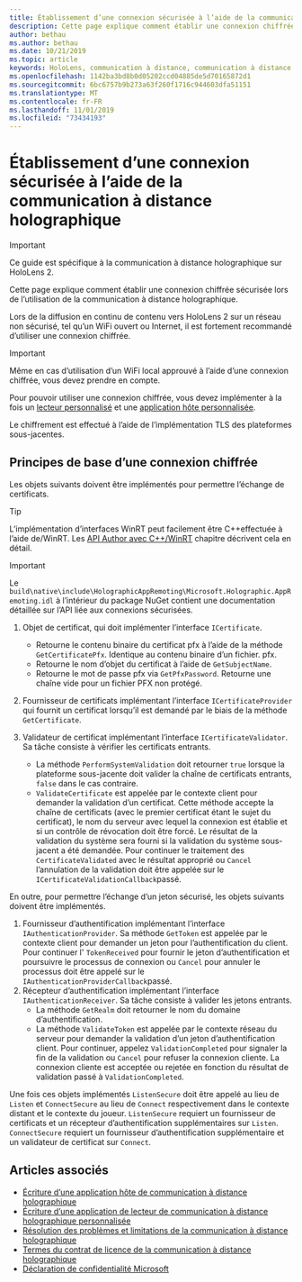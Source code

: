 ```yaml
---
title: Établissement d’une connexion sécurisée à l’aide de la communication à distance holographique
description: Cette page explique comment établir une connexion chiffrée sécurisée lors de l’utilisation de la communication à distance holographique.
author: bethau
ms.author: bethau
ms.date: 10/21/2019
ms.topic: article
keywords: HoloLens, communication à distance, communication à distance holographique
ms.openlocfilehash: 1142ba3bd8b0d05202ccd04885de5d70165872d1
ms.sourcegitcommit: 6bc6757b9b273a63f260f1716c944603dfa51151
ms.translationtype: MT
ms.contentlocale: fr-FR
ms.lasthandoff: 11/01/2019
ms.locfileid: "73434193"
---
```

# <a name="establishing-a-secure-connection-with-holographic-remoting"></a>Établissement d’une connexion sécurisée à l’aide de la communication à distance holographique

>[!IMPORTANT]
>Ce guide est spécifique à la communication à distance holographique sur HoloLens 2.

Cette page explique comment établir une connexion chiffrée sécurisée lors de l’utilisation de la communication à distance holographique.

Lors de la diffusion en continu de contenu vers HoloLens 2 sur un réseau non sécurisé, tel qu’un WiFi ouvert ou Internet, il est fortement recommandé d’utiliser une connexion chiffrée.

>[!IMPORTANT]
>Même en cas d’utilisation d’un WiFi local approuvé à l’aide d’une connexion chiffrée, vous devez prendre en compte.

Pour pouvoir utiliser une connexion chiffrée, vous devez implémenter à la fois un [lecteur personnalisé](holographic-remoting-create-player.md) et une [application hôte personnalisée](holographic-remoting-create-host.md).

Le chiffrement est effectué à l’aide de l’implémentation TLS des plateformes sous-jacentes.

## <a name="basics-of-an-encrypted-connection"></a>Principes de base d’une connexion chiffrée

Les objets suivants doivent être implémentés pour permettre l’échange de certificats.

>[!TIP]
>L’implémentation d’interfaces WinRT peut facilement être C++effectuée à l’aide de/WinRT. Les [API Author avec C++/WinRT](https://docs.microsoft.com//windows/uwp/cpp-and-winrt-apis/author-apis) chapitre décrivent cela en détail.

>[!IMPORTANT]
>Le ```build\native\include\HolographicAppRemoting\Microsoft.Holographic.AppRemoting.idl``` à l’intérieur du package NuGet contient une documentation détaillée sur l’API liée aux connexions sécurisées.

1) Objet de certificat, qui doit implémenter l’interface ```ICertificate```.

    * Retourne le contenu binaire du certificat pfx à l’aide de la méthode ```GetCertificatePfx```. Identique au contenu binaire d’un fichier. pfx.
    * Retourne le nom d’objet du certificat à l’aide de ```GetSubjectName```.
    * Retourne le mot de passe pfx via ```GetPfxPassword```. Retourne une chaîne vide pour un fichier PFX non protégé.

2) Fournisseur de certificats implémentant l’interface ```ICertificateProvider``` qui fournit un certificat lorsqu’il est demandé par le biais de la méthode ```GetCertificate```.

3) Validateur de certificat implémentant l’interface ```ICertificateValidator```. Sa tâche consiste à vérifier les certificats entrants.
    * La méthode ```PerformSystemValidation``` doit retourner ```true``` lorsque la plateforme sous-jacente doit valider la chaîne de certificats entrants, ```false``` dans le cas contraire.
    * ```ValidateCertificate``` est appelée par le contexte client pour demander la validation d’un certificat. Cette méthode accepte la chaîne de certificats (avec le premier certificat étant le sujet du certificat), le nom du serveur avec lequel la connexion est établie et si un contrôle de révocation doit être forcé. Le résultat de la validation du système sera fourni si la validation du système sous-jacent a été demandée. Pour continuer le traitement des ```CertificateValidated``` avec le résultat approprié ou ```Cancel``` l’annulation de la validation doit être appelée sur le ```ICertificateValidationCallback```passé.

En outre, pour permettre l’échange d’un jeton sécurisé, les objets suivants doivent être implémentés.

1) Fournisseur d’authentification implémentant l’interface ```IAuthenticationProvider```. Sa méthode ```GetToken``` est appelée par le contexte client pour demander un jeton pour l’authentification du client. Pour continuer l' ```TokenReceived``` pour fournir le jeton d’authentification et poursuivre le processus de connexion ou ```Cancel``` pour annuler le processus doit être appelé sur le ```IAuthenticationProviderCallback```passé.
2) Récepteur d’authentification implémentant l’interface ```IAuthenticationReceiver```. Sa tâche consiste à valider les jetons entrants.
    * La méthode ```GetRealm``` doit retourner le nom du domaine d’authentification.
    * La méthode ```ValidateToken``` est appelée par le contexte réseau du serveur pour demander la validation d’un jeton d’authentification client. Pour continuer, appelez ```ValidationCompleted``` pour signaler la fin de la validation ou ```Cancel``` pour refuser la connexion cliente. La connexion cliente est acceptée ou rejetée en fonction du résultat de validation passé à ```ValidationCompleted```. 

Une fois ces objets implémentés ```ListenSecure``` doit être appelé au lieu de ```Listen``` et ```ConnectSecure``` au lieu de ```Connect``` respectivement dans le contexte distant et le contexte du joueur. ```ListenSecure``` requiert un fournisseur de certificats et un récepteur d’authentification supplémentaires sur ```Listen```. ```ConnectSecure``` requiert un fournisseur d’authentification supplémentaire et un validateur de certificat sur ```Connect```.

## <a name="see-also"></a>Articles associés
* [Écriture d’une application hôte de communication à distance holographique](holographic-remoting-create-host.md)
* [Écriture d’une application de lecteur de communication à distance holographique personnalisée](holographic-remoting-create-player.md)
* [Résolution des problèmes et limitations de la communication à distance holographique](holographic-remoting-troubleshooting.md)
* [Termes du contrat de licence de la communication à distance holographique](https://docs.microsoft.com//legal/mixed-reality/microsoft-holographic-remoting-software-license-terms)
* [Déclaration de confidentialité Microsoft](https://go.microsoft.com/fwlink/?LinkId=521839)
